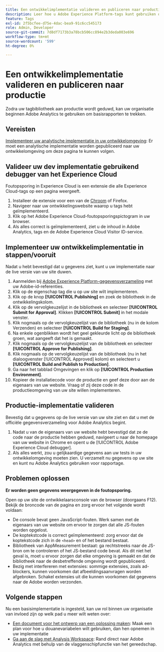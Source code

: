 ```yaml
---
title: Een ontwikkelimplementatie valideren en publiceren naar productie
description: Leer hoe u Adobe Experience Platform-tags kunt gebruiken om Adobe Analytics in uw productieomgeving te implementeren.
feature: Tags
exl-id: 2f5bcfee-d75e-4dac-bea9-91c6cc545173
role: Admin, Developer
source-git-commit: 7d8df7173b3a78bcb506cc894e2b3deda003e696
workflow-type: tm+mt
source-wordcount: '599'
ht-degree: 0%

---
```


# Een ontwikkelimplementatie valideren en publiceren naar productie

Zodra uw tagbibliotheek aan productie wordt geduwd, kan uw organisatie beginnen Adobe Analytics te gebruiken om basisrapporten te trekken.

## Vereisten

[Implementeer uw analytische implementatie in uw ontwikkelomgeving](deploy-dev.md): Er moet een analytische implementatie worden gepubliceerd naar uw ontwikkelomgeving om deze pagina te kunnen volgen.

## Valideer uw dev implementatie gebruikend debugger van het Experience Cloud

Foutopsporing in Experience Cloud is een extensie die alle Experience Cloud-tags op een pagina weergeeft.

1. Installeer de extensie voor een van de [Chroom](https://chrome.google.com/webstore/detail/adobe-experience-platform/bfnnokhpnncpkdmbokanobigaccjkpob) of Firefox.
2. Navigeer naar uw ontwikkelingswebsite waarop u tags hebt geïmplementeerd.
3. Klik op het Adobe Experience Cloud-foutopsporingspictogram in uw browser.
4. Als alles correct is geïmplementeerd, ziet u de inhoud in Adobe Analytics, tags en de Adobe Experience Cloud Visitor ID-service.

## Implementeer uw ontwikkelimplementatie in stappen/vooruit

Nadat u hebt bevestigd dat u gegevens ziet, kunt u uw implementatie naar de live versie van uw site duwen.

1. Aanmelden bij [Adobe Experience Platform-gegevensverzameling](https://experience.adobe.com/data-collection) met uw Adobe-id-referenties.
1. Klik op de eigenschap tag die u op uw site wilt implementeren.
1. Klik op de knop **[!UICONTROL Publishing]** en zoek de bibliotheek in de ontwikkelingskolom.
1. Klik op de vervolgkeuzelijst in de bibliotheek en selecteer **[!UICONTROL Submit for Approval]**. Klikken **[!UICONTROL Submit]** in het modale venster.
1. Klik nogmaals op de vervolgkeuzelijst van de bibliotheek (nu in de kolom Verzenden) en selecteer **[!UICONTROL Build for Staging]**.
1. Na enkele ogenblikken wordt het geel gekleurde licht op de bibliotheek groen, wat aangeeft dat het is gemaakt.
1. Klik nogmaals op de vervolgkeuzelijst van de bibliotheek en selecteer **[!UICONTROL Approve for Publishing]**.
1. Klik nogmaals op de vervolgkeuzelijst van de bibliotheek (nu in het dialoogvenster [!UICONTROL Approved] kolom) en selecteert u **[!UICONTROL Build and Publish to Production]**.
1. Ga naar het tabblad Omgevingen en klik op **[!UICONTROL Production Environment]**.
1. Kopieer de installatiecode voor de productie en geef deze door aan de eigenaars van uw website. Vraag of zij deze code in de productieomgeving van uw site willen implementeren.

## Productie-implementatie valideren

Bevestig dat u gegevens op de live versie van uw site ziet en dat u met de officiële gegevensverzameling voor Adobe Analytics begint.

1. Nadat u van de eigenaars van uw website hebt bevestigd dat ze de code naar de productie hebben geduwd, navigeert u naar de homepage van uw website in Chrome en opent u de [!UICONTROL Adobe Experience Cloud debugger].
2. Als alles werkt, zou u gelijkaardige gegevens aan uw tests in uw ontwikkelomgeving moeten zien. U verzamelt nu gegevens op uw site en kunt nu Adobe Analytics gebruiken voor rapportage.

## Problemen oplossen

**Er worden geen gegevens weergegeven in de foutopsporing.**

Open op uw site de ontwikkelaarsconsole van de browser (doorgaans F12). Bekijk de broncode van de pagina en zorg ervoor het volgende wordt voldaan:

* De console bevat geen JavaScript-fouten. Werk samen met de eigenaars van uw website om ervoor te zorgen dat alle JS-fouten worden opgelost.
* De koptekstcode is correct geïmplementeerd: zorg ervoor dat de koptekstcode zich in de `<head>` en of het bestand bestaat.
* Bibliotheek van AppMeasurement bestaat: ga rechtstreeks naar de JS-bron om te controleren of het JS-bestand code bevat. Als dit niet het geval is, moet u ervoor zorgen dat elke omgeving is gemaakt en dat de bibliotheek naar de desbetreffende omgeving wordt gepubliceerd.
* Bezig met interfereren met extensies: sommige extensies, zoals ad-blockers, kunnen voorkomen dat afbeeldingsaanvragen worden afgebroken. Schakel extensies uit die kunnen voorkomen dat gegevens naar de Adobe worden verzonden.

## Volgende stappen

Nu een basisimplementatie is ingesteld, kan uw rol binnen uw organisatie van invloed zijn op welk pad u meer wilt weten over:

* [Een document voor het ontwerp van een oplossing maken](../prepare/solution-design.md): Maak een plan voor hoe u douanevariabelen wilt gebruiken, dan hen opnemen in uw implementatie
* [Ga aan de slag met Analysis Workspace](/help/analyze/analysis-workspace/home.md): Rand direct naar Adobe Analytics met behulp van de vlaggenschipfunctie van het gereedschap.
